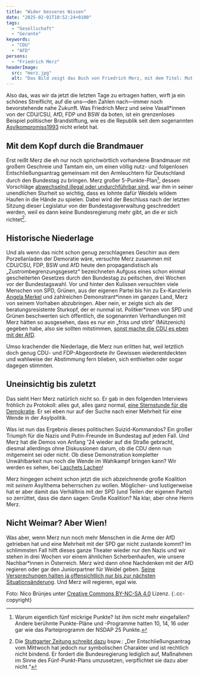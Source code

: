 ```yaml
---
title: "Wider besseres Wissen"
date: "2025-02-01T10:52:24+0100"
tags:
  - "Gesellschaft"
  - "Gerante"
keywords:
  - "CDU"
  - "AFD"
persons:
  - "Friedrich Merz"
headerImage:
  src: "merz.jpg"
  alt: "Das Bild zeigt das Buch von Friedrich Merz, mit dem Titel: Mut zur Zukunft – Wie Deutschland wieder an die Spitze kommt (Goldmann, 2002), auf einem Büchergrabbeltisch der Drogeriekette Kloppenburg, angelehnt an ein großes Preisschild: 2,99 EURO."
---
```


Also das, was wir da jetzt die letzten Tage zu ertragen hatten, wirft ja ein schönes Streiflicht, auf die uns—den Zahlen nach—immer noch bevorstehende nahe Zukunft. Was Friedrich Merz und seine Vasall\*innen von der CDU/CSU, AfD, FDP und BSW da boten, ist ein grenzenloses Beispiel politischer Brandstiftung, wie es die Republik seit dem sogenannten [Asylkompromiss](https://de.wikipedia.org/wiki/Asylkompromiss)[1993](https://couchblog.de/blog/2024/05/29/solingen-1993/) nicht erlebt hat. 

## Mit dem Kopf durch die Brandmauer

Erst reißt Merz die eh nur noch sprichwörtlich vorhandene Brandmauer mit großem Geschreie und Tamtam ein, um einen völlig nutz- und folgenlosen Entschließungsantrag gemeinsam mit den Armleuchtern für Deutschland durch den Bundestag zu bringen. Merz großer 5-Punkte-Plan[^1], dessen Vorschläge [abwechselnd illegal oder undurchführbar sind](https://www.zdf.de/nachrichten/politik/deutschland/merz-asylpolitik-fuenf-punkte-rechtliche-grenzen-100.html), war ihm in seiner unendlichen Sturheit so wichtig, dass es lohnte dafür Weidels wildem Haufen in die Hände zu spielen. Dabei wird der Beschluss nach der letzten Sitzung dieser Legislatur von der Bundestagsverwaltung geschreddert werden, weil es dann keine Bundesregierung mehr gibt, an die er sich richtet[^2].

## Historische Niederlage

Und als wenn das nicht schon genug zerschlagenes Geschirr aus dem Porzellanladen der Demoratie wäre, versuchte Merz zusammen mit CDU/CSU, FDP, BSW und AfD heute den propagandistisch als „Zustrombegrenzungsgesetz“ bezeichneten Aufguss eines schon einmal gescheiterten Gesetzes durch den Bundestag zu peitschen, drei Wochen vor der Bundestagswahl. Vor und hinter den Kulissen versuchten viele Menschen von SPD, Grünen, aus der eigenen Partei bis hin zu Ex-Kanzlerin [Angela Merkel](https://bsky.app/profile/claasgefroi.bsky.social/post/3lgxw5xmf4s2m) und zahlreichen Demonstrant\*innen im ganzen Land, Merz von seinem Vorhaben abzubringen. Aber nein, er zeigte sich als der beratungsresistente Sturkopf, der er nunmal ist. Politker\*innen von SPD und Grünen beschwerten sich öffentlich, die sogenannten Verhandlungen mit Merz hätten so ausgesehen, dass es nur ein „friss *und* stirb“ (Mützenich) gegeben habe, also sie sollten mitstimmen, [sonst mache die CDU es eben mit der AfD](https://mastodon.social/@TwraSun/113924883900056326).

Umso krachender die Niederlage, die Merz nun erlitten hat, weil letztlich doch genug CDU- und FDP-Abgeordnete ihr Gewissen wiederentdeckten und wahlweise der Abstimmung fern blieben, sich enthielten oder sogar dagegen stimmten.

## Uneinsichtig bis zuletzt

Das sieht Herr Merz natürlich nicht so. Er gab in den folgenden Interviews fröhlich zu Protokoll: alles gut, alles ganz normal, [eine Sternstunde für die Demokratie](https://youtu.be/-6dIoYDBG_U?t=306&feature=shared). Er sei eben nur auf der Suche nach einer Mehrheit für eine Wende in der Asylpolitik. 

Was ist nun das Ergebnis dieses politischen Suizid-Kommandos? Ein großer Triumph für die Nazis und Putin-Freunde im Bundestag auf jeden Fall. Und Merz hat die Demos von Anfang '24 wieder auf die Straße gebracht, diesmal allerdings ohne Diskussionen darum, ob die CDU denn nun mitgemeint sei oder nicht. Ob diese Demonstration kompletter Unwählbarkeit nun noch die Wende im Wahlkampf bringen kann? Wir werden es sehen, bei [Laschets Lachen](https://www.rnd.de/politik/laschet-lacht-was-war-der-grund-ursache-jetzt-bekannt-6UH7ZXKDO5FCBNGGIOAJALFBWI.html)! 

Merz hingegen scheint schon jetzt die sich abzeichnende große Koalition mit *seinem* Asylthema beherrschen zu wollen. Möglicher- und lustigerweise hat er aber damit das Verhältnis mit der SPD (und Teilen der eigenen Partei) so zerrüttet, dass die dann sagen: Große Koalition? Na klar, aber ohne Herrn Merz. 

## Nicht Weimar? Aber Wien!

Was aber, wenn Merz nun noch mehr Menschen in die Arme der AfD getrieben hat und eine Mehrheit mit der SPD gar nicht zustande kommt? Im schlimmsten Fall hilft dieses ganze Theater wieder nur den Nazis und wir  stehen in drei Wochen vor einem ähnlichen Scherbenhaufen, wie unsere Nachbar\*innen in Österreich. Merz wird dann ohne Nachdenken mit der AfD regieren oder gar den Juniorpartner für Weidel geben. [Seine Versprechungen halten ja offensichtlich nur bis zur nächsten Situationsänderung](https://www.spiegel.de/politik/deutschland/friedrich-merz-sammlung-seiner-aussagen-zur-zusammenarbeit-mit-der-afd-a-52810f3c-6fbf-4668-82bf-22792883333f). Und Merz will regieren, egal wie. 

[^1]: Warum eigentlich fünf mickrige Punkte? Ist ihm nicht mehr eingefallen? Andere berühmte Punkte-Pläne und -Programme hatten 10, 14, 16 oder gar wie das Parteiprogramm der NSDAP 25 Punkte. 
[^2]: Die [Stuttgarter Zeitung schreibt dazu](https://www.stuttgarter-zeitung.de/inhalt.fuenf-punkte-plan-merz-mhsd.f31ecba3-e7ed-49c3-b44c-8c681765b741.html) bspw.: „Der Entschließungsantrag vom Mittwoch hat jedoch nur symbolischen Charakter und ist rechtlich nicht bindend. Er fordert die Bundesregierung lediglich auf, Maßnahmen im Sinne des Fünf-Punkt-Plans umzusetzen, verpflichtet sie dazu aber nicht.“


Foto: Nico Brünjes unter [Creative Commons BY-NC-SA 4.0](https://creativecommons.org/licenses/by-nc-sa/4.0/deed.de) Lizenz. {:.cc-copyright}